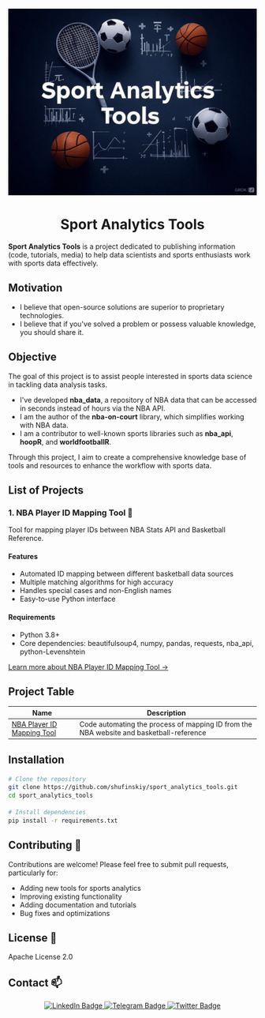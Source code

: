 <p align="center">
  <img src="https://github.com/shufinskiy/sport_analytics_tools/blob/main/sat_logo.jpeg"/>
</p>

<h1 align="center">Sport Analytics Tools</h1>

**Sport Analytics Tools** is a project dedicated to publishing information (code, tutorials, media) to help data scientists and sports enthusiasts work with sports data effectively.

## Motivation

- I believe that open-source solutions are superior to proprietary technologies.  
- I believe that if you've solved a problem or possess valuable knowledge, you should share it.  

## Objective

The goal of this project is to assist people interested in sports data science in tackling data analysis tasks. 

- I've developed **nba_data**, a repository of NBA data that can be accessed in seconds instead of hours via the NBA API.  
- I am the author of the **nba-on-court** library, which simplifies working with NBA data.  
- I am a contributor to well-known sports libraries such as **nba_api**, **hoopR**, and **worldfootballR**.  

Through this project, I aim to create a comprehensive knowledge base of tools and resources to enhance the workflow with sports data.

## List of Projects

### 1. NBA Player ID Mapping Tool 🏀
Tool for mapping player IDs between NBA Stats API and Basketball Reference.

#### Features
- Automated ID mapping between different basketball data sources
- Multiple matching algorithms for high accuracy
- Handles special cases and non-English names
- Easy-to-use Python interface

#### Requirements
- Python 3.8+
- Core dependencies: beautifulsoup4, numpy, pandas, requests, nba_api, python-Levenshtein

[Learn more about NBA Player ID Mapping Tool →](https://github.com/shufinskiy/sport_analytics_tools/tree/main/mapping_nba_ids)

## Project Table

|Name|Description|
|------|---------|
|[NBA Player ID Mapping Tool](https://github.com/shufinskiy/sport_analytics_tools/tree/main/mapping_nba_ids)| Code automating the process of mapping ID from the NBA website and basketball-reference|

## Installation

```bash
# Clone the repository
git clone https://github.com/shufinskiy/sport_analytics_tools.git
cd sport_analytics_tools

# Install dependencies
pip install -r requirements.txt
```

## Contributing 🤝
Contributions are welcome! Please feel free to submit pull requests, particularly for:

- Adding new tools for sports analytics
- Improving existing functionality
- Adding documentation and tutorials
- Bug fixes and optimizations

## License 📄
Apache License 2.0

## Contact 📫

<div id="header" align="center">
  <div id="badges">
    <a href="https://www.linkedin.com/in/vladislav-shufinskiy/">
      <img src="https://img.shields.io/badge/LinkedIn-blue?style=for-the-badge&logo=linkedin&logoColor=white" alt="LinkedIn Badge"/>
    </a>
    <a href="https://t.me/brains14482">
      <img src="https://img.shields.io/badge/Telegram-blue?style=for-the-badge&logo=telegram&logoColor=white" alt="Telegram Badge"/>
    </a>
    <a href="https://twitter.com/vshufinskiy">
      <img src="https://img.shields.io/badge/Twitter-blue?style=for-the-badge&logo=twitter&logoColor=white" alt="Twitter Badge"/>
    </a>
  </div>
</div>
